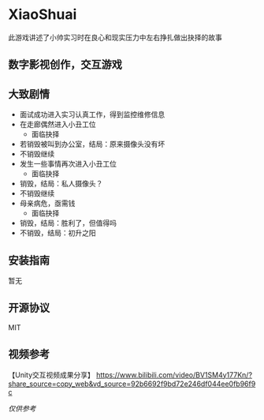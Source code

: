 # XiaoShuai
  此游戏讲述了小帅实习时在良心和现实压力中左右挣扎做出抉择的故事
## 数字影视创作，交互游戏
## 大致剧情
- 面试成功进入实习认真工作，得到监控维修信息
- 在走廊偶然进入小丑工位
  * 面临抉择
- 若销毁被叫到办公室，结局：原来摄像头没有坏
- 不销毁继续
- 发生一些事情再次进入小丑工位
  * 面临抉择
- 销毁，结局：私人摄像头？
- 不销毁继续
- 母亲病危，亟需钱
  * 面临抉择
- 销毁，结局：胜利了，但值得吗
- 不销毁，结局：初升之阳
## 安装指南
  暂无
## 开源协议
  MIT
## 视频参考
  【Unity交互视频成果分享】 https://www.bilibili.com/video/BV1SM4y177Kn/?share_source=copy_web&vd_source=92b6692f9bd72e246df044ee0fb96f9c
  
*仅供参考*
